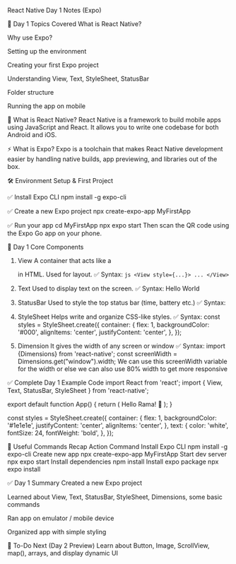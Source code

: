 React Native Day 1 Notes (Expo)

🚀 Day 1 Topics Covered
What is React Native?

Why use Expo?

Setting up the environment

Creating your first Expo project

Understanding View, Text, StyleSheet, StatusBar

Folder structure

Running the app on mobile

🧠 What is React Native?
React Native is a framework to build mobile apps using JavaScript and React. It allows you to write one codebase for both Android and iOS.

⚡ What is Expo?
Expo is a toolchain that makes React Native development easier by handling native builds, app previewing, and libraries out of the box.

🛠️ Environment Setup & First Project

✅ Install Expo CLI
npm install -g expo-cli

✅ Create a new Expo project
npx create-expo-app MyFirstApp

✅ Run your app
cd MyFirstApp
npx expo start
Then scan the QR code using the Expo Go app on your phone.

🧱 Day 1 Core Components
1. View
A container that acts like a <div> in HTML. Used for layout.
✅ Syntax:
```js <View style={...}> ... </View>```

2. Text
Used to display text on the screen.
✅ Syntax:
<Text style={...}>Hello World</Text>

3. StatusBar
Used to style the top status bar (time, battery etc.)
✅ Syntax:
<StatusBar barStyle="light-content" />

4. StyleSheet
Helps write and organize CSS-like styles.
✅ Syntax:
const styles = StyleSheet.create({
  container: {
    flex: 1,
    backgroundColor: '#000',
    alignItems: 'center',
    justifyContent: 'center',
  },
});

5. Dimension
It gives the width of any screen or window
✅ Syntax:
import {Dimensions} from 'react-native';
const screenWidth = Dimensions.get("window").width;
We can use this screenWidth variable for the width or else we can also use 80% width to get more responsive

✅ Complete Day 1 Example Code
import React from 'react';
import { View, Text, StatusBar, StyleSheet } from 'react-native';

export default function App() {
  return (
    <View style={styles.container}>
      <StatusBar barStyle="light-content" />
      <Text style={styles.text}>Hello Rama! 🚀</Text>
    </View>
  );
}

const styles = StyleSheet.create({
  container: {
    flex: 1,
    backgroundColor: '#1e1e1e',
    justifyContent: 'center',
    alignItems: 'center',
  },
  text: {
    color: 'white',
    fontSize: 24,
    fontWeight: 'bold',
  },
});

🧠 Useful Commands Recap
Action	Command
Install Expo CLI	npm install -g expo-cli
Create new app	npx create-expo-app MyFirstApp
Start dev server	npx expo start
Install dependencies	npm install <package>
Install expo package	npx expo install <expo-package>

✅ Day 1 Summary
Created a new Expo project

Learned about View, Text, StatusBar, StyleSheet, Dimensions, some basic commands

Ran app on emulator / mobile device

Organized app with simple styling

📌 To-Do Next (Day 2 Preview)
Learn about Button, Image, ScrollView, map(), arrays, and display dynamic UI

